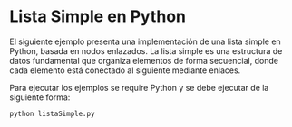 # Lista Simple en Python

El siguiente ejemplo presenta una implementación de una lista simple en Python, basada en nodos enlazados. La lista simple es una estructura de datos fundamental que organiza elementos de forma secuencial, donde cada elemento está conectado al siguiente mediante enlaces.

Para ejecutar los ejemplos se require Python y se debe ejecutar de la siguiente forma:

```
python listaSimple.py
```

